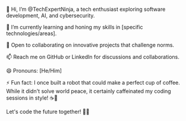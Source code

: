 👋 Hi, I’m @TechExpertNinja, a tech enthusiast exploring software development, AI, and cybersecurity.

👀 I’m currently learning and honing my skills in [specific technologies/areas].

💞️ Open to collaborating on innovative projects that challenge norms.

📫 Reach me on GitHub or LinkedIn for discussions and collaborations.

😄 Pronouns: [He/Him]

⚡ Fun fact: I once built a robot that could make a perfect cup of coffee. While it didn't solve world peace, it certainly caffeinated my coding sessions in style! ☕🤖

Let's code the future together! 🚀✨

<!---
TechExpertNinja/TechExpertNinja is a ✨ special ✨ repository because its `README.md` (this file) appears on your GitHub profile.
You can click the Preview link to take a look at your changes.
--->
